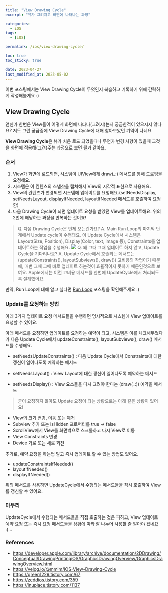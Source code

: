 ```yaml
---
title: "View Drawing Cycle"
excerpt: "뷰가 그려지고 화면에 나타나는 과정"

categories:
  - iOS
tags:
  - [iOS]

permalink: /ios/view-drawing-cycle/

toc: true
toc_sticky: true

date: 2023-04-27
last_modified_at: 2023-05-02
---
```


이번 포스팅에서는 View Drawing Cycle이 무엇인지 복습하고 기록하기 위해 간략하게 작성해볼게요 :)

## View Drawing Cycle

언젠가 한번은 View들이 어떻게 화면에 나타나(그려지)는지 궁금한적이 있으시지 않나요? 저도 그런 궁금증에 View Drawing Cycle에 대해 찾아보았던 기억이 나네요

**View Drawing Cycle**은 뷰가 처음 로드 되었을때나 무언가 변경 사항이 있을때 그것을 화면에 적용해(그려)주는 과정으로 보면 될거 같아요.

### 순서
1. View가 화면에 로드되면, 시스템이 UIView에게 draw(_:) 메서드를 통해 드로잉을 요청해요.
2. 시스템은 이 컨텐츠의 스냅샷을 캡쳐해서 View의 시각적 표현으로 사용해요.
3. View의 컨텐츠가 변경되면 시스템에 업데이트를 요청해요.(setNeedsDisplay, setNeedsLayout, displayIfNeeded, layoutIfNeeded 메서드를 호출하여 요청함)
4. 다음 Drawing Cycle이 되면 업데이트 요청을 받았던 View를 업데이트해요. 위의 2번에 해당하는 과정을 반복하는 것이죠!


> Q. 다음 Drawing Cycle은 언제 오는건가요?
> A. Main Run Loop의 마지막 단계에서 Update cycle이 수행돼요. 이 Update Cycle에서 시스템은 Layout(Size, Position), Display(Color, text, image 등), Constraints를 업데이트하는 작업을 수행해요.
> ![](https://velog.velcdn.com/images/textobey/post/01d1f6e5-30fa-46a5-b997-a629285efef6/image.png)
> Q. 왜 그때 그때 업데이트 하지 않고, Update Cycle을 기다리나요?
> A. Update Cycle에서 호출되는 메서드는(updateConstraints(), layoutSubviews(), draw()) 고비용의 작업이기 때문에, 매번 그때 그때 바로 업데이트 하는것이 효율적이지 못하기 때문인것으로 보여요. Apple에서는 이런 고비용 메서드를 한번에 UpdateCycle에서 처리되도록 설계했어요.


만약, Run Loop에 대해 알고 싶다면 [Run Loop]() 포스팅을 확인해주세요 :)


### Update를 요청하는 방법

아래 3가지 업데이트 요청 메서드들을 수행하면 명시적으로 시스템에 View 업데이트를 요청할 수 있어요. 

아래 메서드를 요청하면 업데이트를 요청하는 예약이 되고, 시스템은 이를 체크해두었다가 다음 Update Cycle에서 updateConstraints(), layoutSubviews(), draw() 메서드를 수행해요.

- setNeedsUpdateConstraints()
	: 다음 Update Cycle에서 Constraints에 대한 갱신이 일어나도록 예약하는 메서드

- setNeedsLayout()
	: View Layout에 대한 갱신이 일어나도록 예약하는 메서드

- setNeedsDisplay()
	: View 요소들을 다시 그려야 한다는 (draw(_:)) 예약을 메서드
  
> 굳이 요청하지 않아도 Update 요청이 되는 상황으로는 아래 같은 상황이 있어요!
- View의 크기 변경, 이동 또는 제거
- Subview 추가 또는 isHidden 프로퍼티를 true -> false
- ScrollView에서 View를 화면밖으로 스크롤하고 다시 View로 이동
- View Constraints 변경
- Device 가로 또는 세로 회전


추가로, 예약 요청을 하는법 말고 즉시 업데이트 할 수 있는 방법도 있어요.

- updateConstraintsIfNeeded()
- layoutIfNeeded()
- displayIfNeeded()


위의 메서드를 사용하면 UpdateCycle에서 수행되는 메서드들을 직시 호출하여 View를 갱신할 수 있어요.


### 마무리

UpdateCycle에서 수행되는 메서드들을 직접 호출하는 것은 피하고, View 업데이트 예약 요청 또는 즉시 요청 메서드들을 상황에 따라 잘 나누어 사용할 줄 알아야 겠네요 :)...


### References
 - https://developer.apple.com/library/archive/documentation/2DDrawing/Conceptual/DrawingPrintingiOS/GraphicsDrawingOverview/GraphicsDrawingOverview.html  
- https://velog.io/@mmim/iOS-View-Drawing-Cycle  
- https://green1229.tistory.com/67  
- https://zeddios.tistory.com/359  
- https://inuplace.tistory.com/1137  
